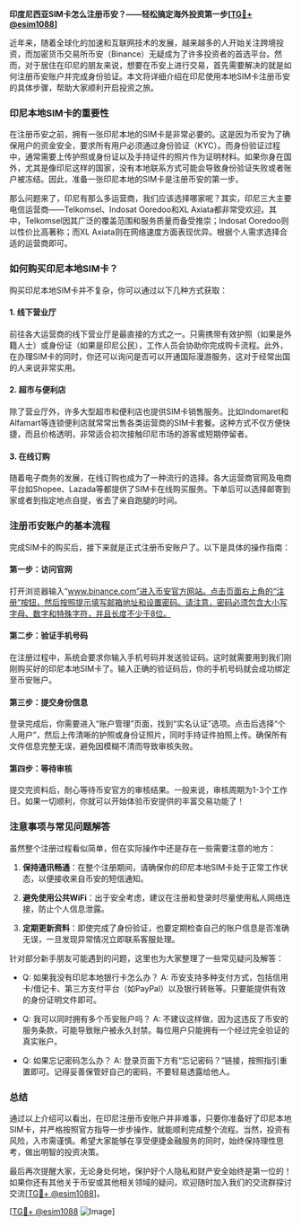 **印度尼西亚SIM卡怎么注册币安？——轻松搞定海外投资第一步[[TG💪+ @esim1088](https://t.me/s/esim1088)]**

近年来，随着全球化的加速和互联网技术的发展，越来越多的人开始关注跨境投资，而加密货币交易所币安（Binance）无疑成为了许多投资者的首选平台。然而，对于居住在印尼的朋友来说，想要在币安上进行交易，首先需要解决的就是如何注册币安账户并完成身份验证。本文将详细介绍在印尼使用本地SIM卡注册币安的具体步骤，帮助大家顺利开启投资之旅。

### 印尼本地SIM卡的重要性

在注册币安之前，拥有一张印尼本地的SIM卡是非常必要的。这是因为币安为了确保用户的资金安全，要求所有用户必须通过身份验证（KYC）。而身份验证过程中，通常需要上传护照或身份证以及手持证件的照片作为证明材料。如果你身在国外，尤其是像印尼这样的国家，没有本地联系方式可能会导致身份验证失败或者账户被冻结。因此，准备一张印尼本地的SIM卡是注册币安的第一步。

那么问题来了，印尼有那么多运营商，我们应该选择哪家呢？其实，印尼三大主要电信运营商——Telkomsel、Indosat Ooredoo和XL Axiata都非常受欢迎。其中，Telkomsel因其广泛的覆盖范围和服务质量而备受推崇；Indosat Ooredoo则以性价比高著称；而XL Axiata则在网络速度方面表现优异。根据个人需求选择合适的运营商即可。

### 如何购买印尼本地SIM卡？

购买印尼本地SIM卡并不复杂，你可以通过以下几种方式获取：

#### 1. 线下营业厅
前往各大运营商的线下营业厅是最直接的方式之一。只需携带有效护照（如果是外籍人士）或身份证（如果是印尼公民），工作人员会协助你完成购卡流程。此外，在办理SIM卡的同时，你还可以询问是否可以开通国际漫游服务，这对于经常出国的人来说非常实用。

#### 2. 超市与便利店
除了营业厅外，许多大型超市和便利店也提供SIM卡销售服务。比如Indomaret和Alfamart等连锁便利店就常常出售各类运营商的SIM卡套餐。这种方式不仅方便快捷，而且价格透明，非常适合初次接触印尼市场的游客或短期停留者。

#### 3. 在线订购
随着电子商务的发展，在线订购也成为了一种流行的选择。各大运营商官网及电商平台如Shopee、Lazada等都提供了SIM卡在线购买服务。下单后可以选择邮寄到家或者到指定地点自提，省去了亲自跑腿的时间。

### 注册币安账户的基本流程

完成SIM卡的购买后，接下来就是正式注册币安账户了。以下是具体的操作指南：

#### 第一步：访问官网
打开浏览器输入“www.binance.com”进入币安官方网站。点击页面右上角的“注册”按钮，然后按照提示填写邮箱地址和设置密码。请注意，密码必须包含大小写字母、数字和特殊字符，并且长度不少于8位。

#### 第二步：验证手机号码
在注册过程中，系统会要求你输入手机号码并发送验证码。这时就需要用到我们刚刚购买好的印尼本地SIM卡了。输入正确的验证码后，你的手机号码就会成功绑定至币安账户。

#### 第三步：提交身份信息
登录完成后，你需要进入“账户管理”页面，找到“实名认证”选项。点击后选择“个人用户”，然后上传清晰的护照或身份证照片，同时手持证件拍照上传。确保所有文件信息完整无误，避免因模糊不清而导致审核失败。

#### 第四步：等待审核
提交完资料后，耐心等待币安官方的审核结果。一般来说，审核周期为1-3个工作日。如果一切顺利，你就可以开始体验币安提供的丰富交易功能了！

### 注意事项与常见问题解答

虽然整个注册过程看似简单，但在实际操作中还是存在一些需要注意的地方：

1. **保持通讯畅通**：在整个注册期间，请确保你的印尼本地SIM卡处于正常工作状态，以便接收来自币安的短信通知。
   
2. **避免使用公共WiFi**：出于安全考虑，建议在注册和登录时尽量使用私人网络连接，防止个人信息泄露。

3. **定期更新资料**：即使完成了身份验证，也要定期检查自己的账户信息是否准确无误，一旦发现异常情况立即联系客服处理。

针对部分新手朋友可能遇到的问题，这里也为大家整理了一些常见疑问及解答：
- Q: 如果我没有印尼本地银行卡怎么办？
   A: 币安支持多种支付方式，包括信用卡/借记卡、第三方支付平台（如PayPal）以及银行转账等。只要能提供有效的身份证明文件即可。

- Q: 我可以同时拥有多个币安账户吗？
   A: 不建议这样做，因为这违反了币安的服务条款，可能导致账户被永久封禁。每位用户只能拥有一个经过完全验证的真实账户。

- Q: 如果忘记密码怎么办？
   A: 登录页面下方有“忘记密码？”链接，按照指引重置即可。记得妥善保管好自己的密码，不要轻易透露给他人。

### 总结

通过以上介绍可以看出，在印尼注册币安账户并非难事，只要你准备好了印尼本地SIM卡，并严格按照官方指导一步步操作，就能顺利完成整个流程。当然，投资有风险，入市需谨慎。希望大家能够在享受便捷金融服务的同时，始终保持理性思考，做出明智的投资决策。

最后再次提醒大家，无论身处何地，保护好个人隐私和财产安全始终是第一位的！如果你还有其他关于币安或其他相关领域的疑问，欢迎随时加入我们的交流群探讨交流[[TG💪+ @esim1088](https://t.me/s/esim1088)]。

[[TG💪+ @esim1088](https://t.me/s/esim1088) ![Image](https://i.postimg.cc/4NQfJmqS/Snipaste-2025-05-13-00-14-12.png)]